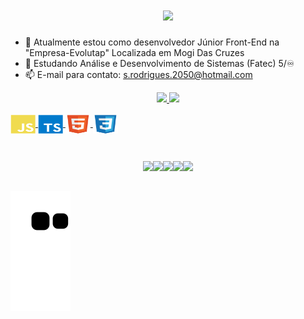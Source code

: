 <h1 align="center">
<img src="https://readme-typing-svg.herokuapp.com/?font=Righteous&size=35&center=true&vCenter=true&width=500&height=70&duration=2000&lines=olá!+👋;+me+chamo+Gustavo+Santos!;" />
</h1>


  - 🔭 Atualmente estou como desenvolvedor Júnior Front-End na "Empresa-Evolutap" Localizada em Mogi Das Cruzes
  - 🌱 Estudando Análise e Desenvolvimento de Sistemas (Fatec) 5/♾️
  - 📫 E-mail para contato: s.rodrigues.2050@hotmail.com

  <div align="center">
    <a href="https://github.com/GustavoSantosRodrigues">
    <img height="170em" src="https://github-readme-stats.vercel.app/api?username=GustavoSantosRodrigues&show_icons=true&theme=dark&include_all_commits=true&count_private=true"/>
    <img height="170em" src="https://github-readme-stats.vercel.app/api/top-langs/?username=GustavoSantosRodrigues&layout=compact&langs_count=7&theme=maroongold"/>
  </div>

  <div style="display: inline_block"><br>
    <img align="center" alt="Gustavo-Js" height="30" width="40" src="https://raw.githubusercontent.com/devicons/devicon/master/icons/javascript/javascript-plain.svg">
    <img align="center" alt="Gustavo-Ts" height="30" width="40" src="https://raw.githubusercontent.com/devicons/devicon/master/icons/typescript/typescript-plain.svg">
  <!--   <img align="center" alt="Gustavo-React" height="30" width="40" src="https://raw.githubusercontent.com/devicons/devicon/master/icons/react/react-original.svg"> -->
    <img align="center" alt="Gustavo-HTML" height="30" width="40" src="https://raw.githubusercontent.com/devicons/devicon/master/icons/html5/html5-original.svg">
    <img align="center" alt="Gustavo-CSS" height="30" width="40" src="https://raw.githubusercontent.com/devicons/devicon/master/icons/css3/css3-original.svg">
    <src="https://media.discordapp.net/attachments/639956127056134178/890373478988013628/Publicacoes_Instagram_1_1.png?width=676&height=676">
  </div>

  ##

  <div style="display: flex; justify-content: center; align-items: center; padding: 15px;"> 
    <a href="https://instagram.com/gustavoxxsr/" target="_blank"><img src="https://img.shields.io/badge/-Instagram-%23E4405F?style=for-the-badge&logo=instagram&logoColor=white" target="_blank"></a>
    <a href="https://www.linkedin.com/in/gustavo-santos-55a13a201/" target="_blank"><img src="https://img.shields.io/badge/-LinkedIn-%230077B5?style=for-the-badge&logo=linkedin&logoColor=white" target="_blank"></a> 
     <a href= "gustavopop000@gmail.com"><img src="https://img.shields.io/badge/-Gmail-%23333?style=for-the-badge&logo=gmail&logoColor=white" target="_blank"></a>
     <a href="#"><img src="https://img.shields.io/badge/Windows-0078D6?style=for-the-badge&logo=windows&logoColor=white" target="_blank"></a>
     <a href="#"><img src="https://img.shields.io/badge/iOS-000000?style=for-the-badge&logo=ios&logoColor=white" target="_blank"></a>
  <!--   https://img.shields.io/badge/iOS-000000?style=for-the-badge&logo=ios&logoColor=white -->
  </div>

  ![Snake animation](https://github.com/GustavoSantosRodrigues/GustavoSantosRodrigues/blob/output/github-contribution-grid-snake.svg)

 

